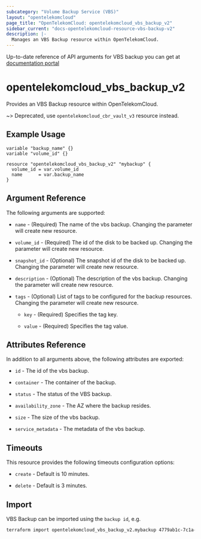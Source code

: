 ```yaml
---
subcategory: "Volume Backup Service (VBS)"
layout: "opentelekomcloud"
page_title: "OpenTelekomCloud: opentelekomcloud_vbs_backup_v2"
sidebar_current: "docs-opentelekomcloud-resource-vbs-backup-v2"
description: |-
  Manages an VBS Backup resource within OpenTelekomCloud.
---
```


Up-to-date reference of API arguments for VBS backup you can get at
[documentation portal](https://docs.otc.t-systems.com/volume-backup-service/api-ref/api_description/vbs_backups)

# opentelekomcloud_vbs_backup_v2

Provides an VBS Backup resource within OpenTelekomCloud.

~>
Deprecated, use `opentelekomcloud_cbr_vault_v3` resource instead.

## Example Usage

```hcl
variable "backup_name" {}
variable "volume_id" {}

resource "opentelekomcloud_vbs_backup_v2" "mybackup" {
  volume_id = var.volume_id
  name      = var.backup_name
}
```

## Argument Reference

The following arguments are supported:

* `name` - (Required) The name of the vbs backup. Changing the parameter will create new resource.

* `volume_id` - (Required) The id of the disk to be backed up. Changing the parameter will create new resource.

* `snapshot_id` - (Optional) The snapshot id of the disk to be backed up. Changing the parameter will create new resource.

* `description` - (Optional) The description of the vbs backup. Changing the parameter will create new resource.

* `tags` - (Optional) List of tags to be configured for the backup resources. Changing the parameter will create new resource.

  * `key` - (Required) Specifies the tag key.

  * `value` - (Required) Specifies the tag value.

## Attributes Reference

In addition to all arguments above, the following attributes are exported:

* `id` - The id of the vbs backup.

* `container` - The container of the backup.

* `status` - The status of the VBS backup.

* `availability_zone` - The AZ where the backup resides.

* `size` - The size of the vbs backup.

* `service_metadata` - The metadata of the vbs backup.

## Timeouts

This resource provides the following timeouts configuration options:

- `create` - Default is 10 minutes.

- `delete` - Default is 3 minutes.

## Import

VBS Backup can be imported using the `backup id`, e.g.

```sh
terraform import opentelekomcloud_vbs_backup_v2.mybackup 4779ab1c-7c1a-44b1-a02e-93dfc361b32d
```
